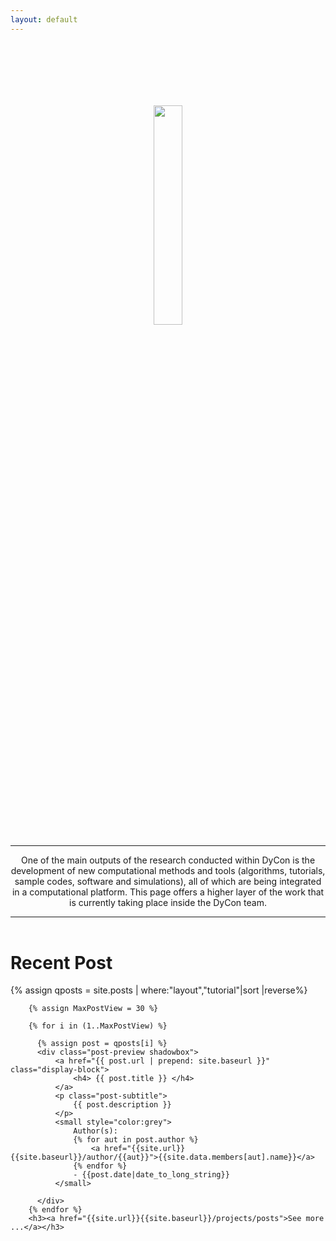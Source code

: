 ```yaml
---
layout: default
---
```


<header class="intro-header">
  <div class="container">
    <div class="col-md-10 col-md-offset-1">
      <div class="site-heading">
        <img style="padding-top: 100px;" src="{{site.url}}/{{site.baseurl}}/assets/logo_DyCon.png" width="30%" alt="" srcset="">
        <hr class="small">
        <span class="subheading">One of the main outputs of the research conducted within DyCon is the development of new computational methods and tools (algorithms, tutorials, sample codes, software and simulations), all of which are being integrated in a computational platform. This page offers a higher layer of the work that is currently taking place inside the DyCon team.
        </span>
        <hr>
      </div>
    </div>
  </div>
</header>


<div class="container">
    <div class="col-md-10 col-md-offset-1">
        <h1>Recent Post</h1>    
        {% assign qposts = site.posts | where:"layout","tutorial"|sort |reverse%}

        {% assign MaxPostView = 30 %}

        {% for i in (1..MaxPostView) %}

          {% assign post = qposts[i] %}
          <div class="post-preview shadowbox">
              <a href="{{ post.url | prepend: site.baseurl }}" class="display-block">
                  <h4> {{ post.title }} </h4>
              </a>
              <p class="post-subtitle">
                  {{ post.description }}
              </p>
              <small style="color:grey">
                  Author(s):
                  {% for aut in post.author %}
                      <a href="{{site.url}}{{site.baseurl}}/author/{{aut}}">{{site.data.members[aut].name}}</a>
                  {% endfor %}
                  - {{post.date|date_to_long_string}}
              </small>

          </div>
        {% endfor %}
        <h3><a href="{{site.url}}{{site.baseurl}}/projects/posts">See more ...</a></h3>
  </div>
</div>
